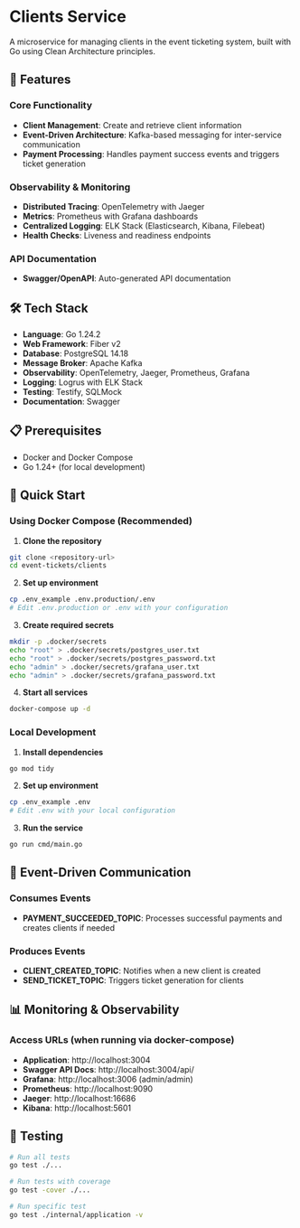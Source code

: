 # Clients Service

A microservice for managing clients in the event ticketing system, built with Go using Clean Architecture principles.

## 🚀 Features

### Core Functionality
- **Client Management**: Create and retrieve client information
- **Event-Driven Architecture**: Kafka-based messaging for inter-service communication
- **Payment Processing**: Handles payment success events and triggers ticket generation

### Observability & Monitoring
- **Distributed Tracing**: OpenTelemetry with Jaeger
- **Metrics**: Prometheus with Grafana dashboards
- **Centralized Logging**: ELK Stack (Elasticsearch, Kibana, Filebeat)
- **Health Checks**: Liveness and readiness endpoints

### API Documentation
- **Swagger/OpenAPI**: Auto-generated API documentation

## 🛠️ Tech Stack

- **Language**: Go 1.24.2
- **Web Framework**: Fiber v2
- **Database**: PostgreSQL 14.18
- **Message Broker**: Apache Kafka
- **Observability**: OpenTelemetry, Jaeger, Prometheus, Grafana
- **Logging**: Logrus with ELK Stack
- **Testing**: Testify, SQLMock
- **Documentation**: Swagger

## 📋 Prerequisites

- Docker and Docker Compose
- Go 1.24+ (for local development)

## 🚀 Quick Start

### Using Docker Compose (Recommended)

1. **Clone the repository**
```bash
git clone <repository-url>
cd event-tickets/clients
```

2. **Set up environment**
```bash
cp .env_example .env.production/.env
# Edit .env.production or .env with your configuration
```

3. **Create required secrets**
```bash
mkdir -p .docker/secrets
echo "root" > .docker/secrets/postgres_user.txt
echo "root" > .docker/secrets/postgres_password.txt
echo "admin" > .docker/secrets/grafana_user.txt
echo "admin" > .docker/secrets/grafana_password.txt
```

4. **Start all services**
```bash
docker-compose up -d
```

### Local Development

1. **Install dependencies**
```bash
go mod tidy
```

2. **Set up environment**
```bash
cp .env_example .env
# Edit .env with your local configuration
```

3. **Run the service**
```bash
go run cmd/main.go
```

## 🎯 Event-Driven Communication

### Consumes Events
- **PAYMENT_SUCCEEDED_TOPIC**: Processes successful payments and creates clients if needed

### Produces Events
- **CLIENT_CREATED_TOPIC**: Notifies when a new client is created
- **SEND_TICKET_TOPIC**: Triggers ticket generation for clients

## 📊 Monitoring & Observability

### Access URLs (when running via docker-compose)
- **Application**: http://localhost:3004
- **Swagger API Docs**: http://localhost:3004/api/
- **Grafana**: http://localhost:3006 (admin/admin)
- **Prometheus**: http://localhost:9090
- **Jaeger**: http://localhost:16686
- **Kibana**: http://localhost:5601

## 🧪 Testing

```bash
# Run all tests
go test ./...

# Run tests with coverage
go test -cover ./...

# Run specific test
go test ./internal/application -v
```
